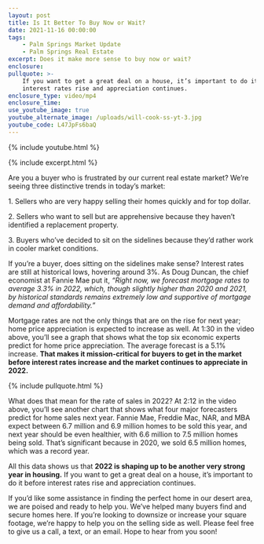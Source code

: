 ```yaml
---
layout: post
title: Is It Better To Buy Now or Wait?
date: 2021-11-16 00:00:00
tags:
    - Palm Springs Market Update
    - Palm Springs Real Estate
excerpt: Does it make more sense to buy now or wait?
enclosure:
pullquote: >-
    If you want to get a great deal on a house, it’s important to do it before
    interest rates rise and appreciation continues.
enclosure_type: video/mp4
enclosure_time:
use_youtube_image: true
youtube_alternate_image: /uploads/will-cook-ss-yt-3.jpg
youtube_code: L47JpFs6baQ
---
```

{% include youtube.html %}

{% include excerpt.html %}

Are you a buyer who is frustrated by our current real estate market? We’re seeing three distinctive trends in today’s market:

1\. Sellers who are very happy selling their homes quickly and for top dollar.

2\. Sellers who want to sell but are apprehensive because they haven’t identified a replacement property.

3\. Buyers who’ve decided to sit on the sidelines because they’d rather work in cooler market conditions.

If you’re a buyer, does sitting on the sidelines make sense? Interest rates are still at historical lows, hovering around 3%. As Doug Duncan, the chief economist at Fannie Mae put it, *“Right now, we forecast mortgage rates to average 3.3% in 2022, which, though slightly higher than 2020 and 2021, by historical standards remains extremely low and supportive of mortgage demand and affordability.”*

Mortgage rates are not the only things that are on the rise for next year; home price appreciation is expected to increase as well. At 1:30 in the video above, you’ll see a graph that shows what the top six economic experts predict for home price appreciation. The average forecast is a 5.1% increase. **That makes it mission-critical for buyers to get in the market before interest rates increase and the market continues to appreciate in 2022.&nbsp;**

{% include pullquote.html %}

What does that mean for the rate of sales in 2022? At 2:12 in the video above, you’ll see another chart that shows what four major forecasters predict for home sales next year. Fannie Mae, Freddie Mac, NAR, and MBA expect between 6.7 million and 6.9 million homes to be sold this year, and next year should be even healthier, with 6.6 million to 7.5 million homes being sold. That’s significant because in 2020, we sold 6.5 million homes, which was a record year.

All this data shows us that **2022 is shaping up to be another very strong year in housing.** If you want to get a great deal on a house, it’s important to do it before interest rates rise and appreciation continues.

If you’d like some assistance in finding the perfect home in our desert area, we are poised and ready to help you. We’ve helped many buyers find and secure homes here. If you’re looking to downsize or increase your square footage, we’re happy to help you on the selling side as well. Please feel free to give us a call, a text, or an email. Hope to hear from you soon\!
